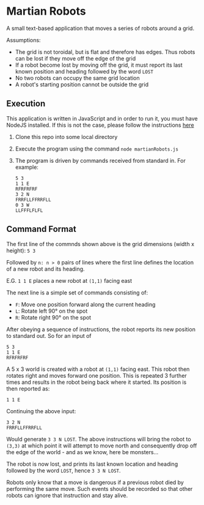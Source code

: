 # Martian Robots

A small text-based application that moves a series of robots around a grid.

Assumptions:

* The grid is not toroidal, but is flat and therefore has edges. Thus robots can be lost if they move off the edge of the grid
* If a robot become lost by moving off the grid, it must report its last known position and heading followed by the word `LOST`
* No two robots can occupy the same grid location
* A robot's starting position cannot be outside the grid

## Execution

This application is written in JavaScript and in order to run it, you must have NodeJS installed.  If this is not the case, please follow the instructions [here](https://nodejs.org/en/download/)

1. Clone this repo into some local directory
1. Execute the program using the command `node martianRobots.js`
1. The program is driven by commands received from standard in.  For example:

    ```
    5 3
    1 1 E
    RFRFRFRF
    3 2 N
    FRRFLLFFRRFLL
    0 3 W
    LLFFFLFLFL
    ```

## Command Format

The first line of the commnds shown above is the grid dimensions (width x height): `5 3`

Followed by `n: n > 0` pairs of lines where the first line defines the location of a new robot and its heading.

E.G. `1 1 E` places a new robot at `(1,1)` facing east

The next line is a simple set of commands consisting of:

* `F`: Move one position forward along the current heading
* `L`: Rotate left 90&deg; on the spot
* `R`: Rotate right 90&deg; on the spot

After obeying a sequence of instructions, the robot reports its new position to standard out.  So for an input of

```
5 3
1 1 E
RFRFRFRF
```

A 5 x 3 world is created with a robot at `(1,1)` facing east.  This robot then rotates right and moves forward one position.  This is repeated 3 further times and results in the robot being back where it started.  Its position is then reported as:

`1 1 E`

Continuing the above input:

```
3 2 N
FRRFLLFFRRFLL
```

Would generate `3 3 N LOST`.  The above instructions will bring the robot to `(3,3)` at which point it will attempt to move north and consequently drop off the edge of the world - and as we know, here be monsters...

The robot is now lost, and prints its last known location and heading followed by the word `LOST`, hence `3 3 N LOST`.

Robots only know that a move is dangerous if a previous robot died by performing the same move.  Such events should be recorded so that other robots can ignore that instruction and stay alive.
